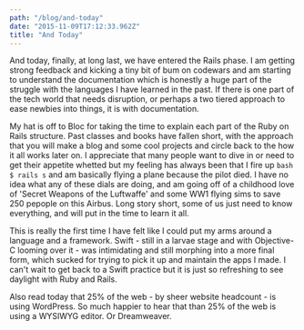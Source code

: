 ```yaml
---
path: "/blog/and-today"
date: "2015-11-09T17:12:33.962Z"
title: "And Today"
---
```


And today, finally, at long last, we have entered the Rails phase. I am getting strong feedback and kicking a tiny bit of bum on codewars and am starting to understand the documentation which is honestly a huge part of the struggle with the languages I have learned in the past. If there is one part of the tech world that needs disruption, or perhaps a two tiered approach to ease newbies into things,  it is with documentation.

My hat is off to Bloc for taking the time to explain each part of the Ruby on Rails structure. Past classes and books have fallen short, with the approach that you will make a blog and some cool projects and circle back to the how it all works later on. I appreciate that many people want to dive in or need to get their appetite whetted but my feeling has always been that I fire up ```bash $ rails s``` and am basically flying a plane because the pilot died. I have no idea what any of these dials are doing, and am going off of a childhood love of 'Secret Weapons of the Luftwaffe' and some WW1 flying sims to save 250 pepople on this Airbus.  Long story short, some of us just need to know everything, and will put in the time to learn it all.

This is really the first time I have felt like I could put my arms around a language and a framework. Swift - still in a larvae stage and with Objective-C looming over it - was intimidating and still morphing into a more final form, which sucked for trying to pick it up and maintain the apps I made. I can't wait to get back to a Swift practice but it is just so refreshing to see daylight with Ruby and Rails.

Also read today that 25% of the web - by sheer website headcount - is using WordPress. So much happier to hear that than 25% of the web is using a WYSIWYG editor. Or Dreamweaver.

